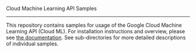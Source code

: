 Cloud Machine Learning API Samples

---------------------------------

This repository contains samples for usage of the Google Cloud Machine Learning API (Cloud ML). For installation instructions and overview, please see [the documentation](https://cloud.google.com/ml/docs). See sub-directories for more detailed descriptions of individual samples.
